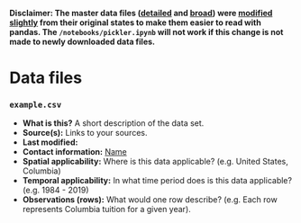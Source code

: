 **Disclaimer: The master data files ([detailed](https://github.com/spec-journalism/gss-diversity/blob/master/data/Detailed_Sex_RaceEthnicity.csv) and [broad](https://github.com/spec-journalism/gss-diversity/blob/master/data/Broad_Sex_RaceEthnicity.csv)) were [modified slightly](https://github.com/spec-journalism/gss-diversity/commit/def1af012f8ccc68757b2fe3deff74f5eb08c9d1) from their original states to make them easier to read with pandas. The `/notebooks/pickler.ipynb` will not work if this change is not made to newly downloaded data files.**


# Data files

### `example.csv`

* **What is this?** A short description of the data set.
* **Source(s):** Links to your sources.
* **Last modified:**
* **Contact information:** [Name](mailto:first.last@columbiaspectator.com)
* **Spatial applicability:** Where is this data applicable? (e.g. United States, Columbia)
* **Temporal applicability:** In what time period does is this data applicable? (e.g. 1984 - 2019)
* **Observations (rows):** What would one row describe? (e.g. Each row represents Columbia tuition for a given year).
